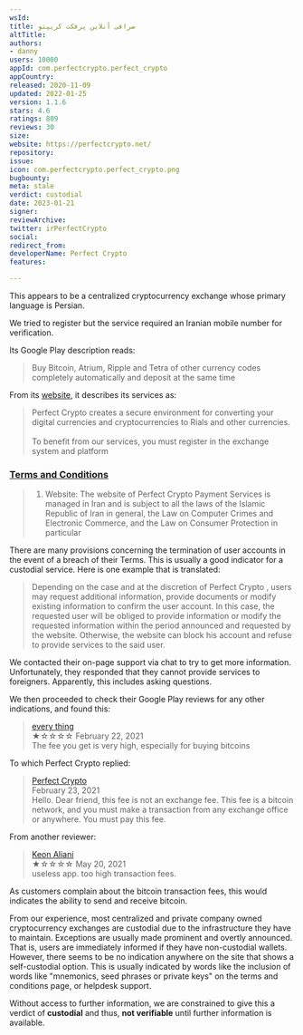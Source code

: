 ```yaml
---
wsId: 
title: صرافی آنلاین پرفکت کریپتو
altTitle: 
authors:
- danny
users: 10000
appId: com.perfectcrypto.perfect_crypto
appCountry: 
released: 2020-11-09
updated: 2022-01-25
version: 1.1.6
stars: 4.6
ratings: 809
reviews: 30
size: 
website: https://perfectcrypto.net/
repository: 
issue: 
icon: com.perfectcrypto.perfect_crypto.png
bugbounty: 
meta: stale
verdict: custodial
date: 2023-01-21
signer: 
reviewArchive: 
twitter: irPerfectCrypto
social: 
redirect_from: 
developerName: Perfect Crypto
features: 

---
```


This appears to be a centralized cryptocurrency exchange whose primary language is Persian. 

We tried to register but the service required an Iranian mobile number for verification. 

Its Google Play description reads:

>  Buy Bitcoin, Atrium, Ripple and Tetra of other currency codes completely automatically and deposit at the same time

From its [website](https://perfectcrypto.net/), it describes its services as:

> Perfect Crypto creates a secure environment for converting your digital currencies and cryptocurrencies to Rials and other currencies.<br><br>
To benefit from our services, you must register in the exchange system and platform

### [Terms and Conditions](https://perfectcrypto.net/rules)

> 1) Website: The website of Perfect Crypto Payment Services is managed in Iran and is subject to all the laws of the Islamic Republic of Iran in general, the Law on Computer Crimes and Electronic Commerce, and the Law on Consumer Protection in particular

There are many provisions concerning the termination of user accounts in the event of a breach of their Terms. This is usually a good indicator for a custodial service. Here is one example that is translated:

> Depending on the case and at the discretion of Perfect Crypto , users may request additional information, provide documents or modify existing information to confirm the user account. In this case, the requested user will be obliged to provide information or modify the requested information within the period announced and requested by the website. Otherwise, the website can block his account and refuse to provide services to the said user. 

We contacted their on-page support via chat to try to get more information. Unfortunately, they responded that they cannot provide services to foreigners. Apparently, this includes asking questions.

We then proceeded to check their Google Play reviews for any other indications, and found this:

> [every thing](https://play.google.com/store/apps/details?id=com.perfectcrypto.perfect_crypto&reviewId=gp%3AAOqpTOECLi-LVtJ_qKIaQB9a7c_5igopHsY2dgBUsLiq9wWvlFnBdqYjFL1VlxoMAmD5WlJ1CFbekPTDxu5gcw)<br>
  ★☆☆☆☆ February 22, 2021 <br>
       The fee you get is very high, especially for buying bitcoins
       
To which Perfect Crypto replied:

> [Perfect Crypto](https://play.google.com/store/apps/details?id=com.perfectcrypto.perfect_crypto&reviewId=gp%3AAOqpTOECLi-LVtJ_qKIaQB9a7c_5igopHsY2dgBUsLiq9wWvlFnBdqYjFL1VlxoMAmD5WlJ1CFbekPTDxu5gcw)<br>
  February 23, 2021 <br>
       Hello. Dear friend, this fee is not an exchange fee. This fee is a bitcoin network, and you must make a transaction from any exchange office or anywhere. You must pay this fee.

From another reviewer:

> [Keon Aliani](https://play.google.com/store/apps/details?id=com.perfectcrypto.perfect_crypto&reviewId=gp%3AAOqpTOESpUIF1-YkRQk11PZf_Rc86nuQVJ06anm1NBaezMJBDj1iJhya93BlRAStK4GWO9ILyECcD8dysbASTg)<br>
  ★☆☆☆☆ May 20, 2021 <br>
       useless app. too high transaction fees.

As customers complain about the bitcoin transaction fees, this would indicates the ability to send and receive bitcoin.

From our experience, most centralized and private company owned cryptocurrency exchanges are custodial due to the infrastructure they have to maintain. Exceptions are usually made prominent and overtly announced. That is, users are immediately informed if they have non-custodial wallets. However, there seems to be no indication anywhere on the site that shows a self-custodial option. This is usually indicated by words like the inclusion of words like "mnemonics, seed phrases or private keys" on the terms and conditions page, or helpdesk support. 

Without access to further information, we are constrained to give this a verdict of **custodial** and thus, **not verifiable** until further information is available.
